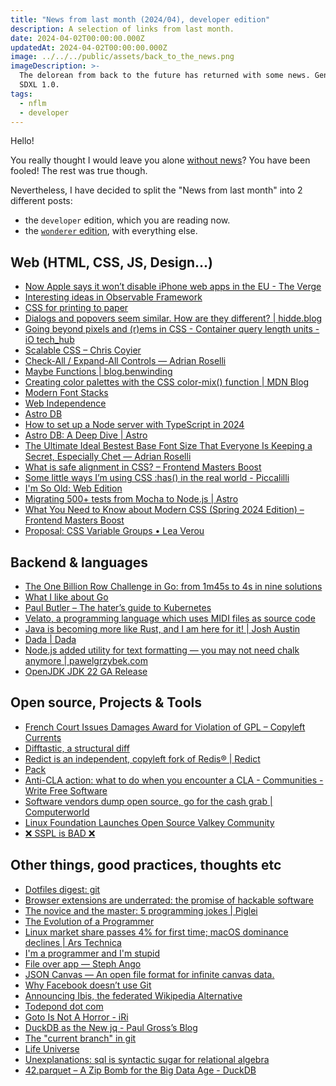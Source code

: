 ```yaml
---
title: "News from last month (2024/04), developer edition"
description: A selection of links from last month.
date: 2024-04-02T00:00:00.000Z
updatedAt: 2024-04-02T00:00:00.000Z
image: ../../../public/assets/back_to_the_news.png
imageDescription: >-
  The delorean from back to the future has returned with some news. Generated with
  SDXL 1.0.
tags:
  - nflm
  - developer
---
```


Hello!

You really thought I would leave you alone [without news](/news-from-last-month-202404-edition-nope)? You have been fooled! The rest was true though.

Nevertheless, I have decided to split the "News from last month" into 2 different posts:

- the `developer` edition, which you are reading now.
- the [`wonderer` edition](/news-from-last-month-202404-wonderer-edition), with everything else.

## Web (HTML, CSS, JS, Design...)

- [Now Apple says it won’t disable iPhone web apps in the EU - The Verge](https://www.theverge.com/2024/3/1/24087666/apple-disable-iphone-web-apps-eu-reversal) <!-- TAGS: 202403,dev,web -->
- [Interesting ideas in Observable Framework](https://simonwillison.net/2024/Mar/3/interesting-ideas-in-observable-framework/) <!-- TAGS: 202403,dev,web -->
- [CSS for printing to paper](https://voussoir.net/writing/css_for_printing) <!-- TAGS: 202403,dev,web -->
- [Dialogs and popovers seem similar. How are they different? | hidde.blog](https://hidde.blog/dialog-modal-popover-differences/) <!-- TAGS: 202403,dev,web -->
- [Going beyond pixels and (r)ems in CSS - Container query length units - iO tech_hub](https://techhub.iodigital.com/articles/going-beyond-pixels-and-rems-in-css/container-query-length-units) <!-- TAGS: 202403,dev,web -->
- [Scalable CSS – Chris Coyier](https://chriscoyier.net/2023/01/17/scalable-css/) <!-- TAGS: 202403,dev,web -->
- [Check-All / Expand-All Controls — Adrian Roselli](https://adrianroselli.com/2024/03/check-all-expand-all-controls.html) <!-- TAGS: 202403,dev,web -->
- [Maybe Functions | blog.benwinding](https://blog.benwinding.com/maybe-functions/) <!-- TAGS: 202403,dev,web -->
- [Creating color palettes with the CSS color-mix() function | MDN Blog](https://developer.mozilla.org/en-US/blog/color-palettes-css-color-mix/) <!-- TAGS: 202403,dev,web -->
- [Modern Font Stacks](https://modernfontstacks.com) <!-- TAGS: 202403,dev,web -->
- [Web Independence](https://lmnt.me/blog/web-independence.html) <!-- TAGS: 202403,dev,web -->
- [Astro DB](https://astro.build/db/) <!-- TAGS: 202403,dev,web -->
- [How to set up a Node server with TypeScript in 2024](https://www.learnwithjason.dev/blog/modern-node-server-typescript-2024/) <!-- TAGS: 202403,dev,web -->
- [Astro DB: A Deep Dive | Astro](https://astro.build/blog/astro-db-deep-dive/) <!-- TAGS: 202403,dev,web -->
- [The Ultimate Ideal Bestest Base Font Size That Everyone Is Keeping a Secret, Especially Chet — Adrian Roselli](https://adrianroselli.com/2024/03/the-ultimate-ideal-bestest-base-font-size-that-everyone-is-keeping-a-secret-especially-chet.html) <!-- TAGS: 202403,dev,web -->
- [What is safe alignment in CSS? – Frontend Masters Boost](https://frontendmasters.com/blog/what-is-safe-alignment-in-css/) <!-- TAGS: 202403,dev,web -->
- [Some little ways I’m using CSS :has() in the real world - Piccalilli](https://piccalil.li/blog/some-little-ways-im-using-css-has-in-the-real-world/) <!-- TAGS: 202403,dev,web -->
- [I'm So Old: Web Edition](https://davidwalsh.name/im-so-old-1) <!-- TAGS: 202403,dev,web -->
- [Migrating 500+ tests from Mocha to Node.js | Astro](https://astro.build/blog/node-test-migration/) <!-- TAGS: 202403,dev,web -->
- [What You Need to Know about Modern CSS (Spring 2024 Edition) – Frontend Masters Boost](https://frontendmasters.com/blog/what-you-need-to-know-about-modern-css-spring-2024-edition/) <!-- TAGS: 202403,dev,web -->
- [Proposal: CSS Variable Groups • Lea Verou](https://lea.verou.me/specs/var-groups/) <!-- TAGS: 202403,dev,web -->

## Backend & languages

- [The One Billion Row Challenge in Go: from 1m45s to 4s in nine solutions](https://benhoyt.com/writings/go-1brc/) <!-- TAGS: 202403,backend,dev -->
- [What I like about Go](https://lu.sagebl.eu/notes/what-i-like-about-go/) <!-- TAGS: 202403,backend,dev -->
- [Paul Butler – The hater’s guide to Kubernetes](https://paulbutler.org/2024/the-haters-guide-to-kubernetes/) <!-- TAGS: 202403,backend,dev -->
- [Velato, a programming language which uses MIDI files as source code](http://www.velato.net) <!-- TAGS: 202403,backend,dev -->
- [Java is becoming more like Rust, and I am here for it! | Josh Austin](https://joshaustin.tech/blog/java-is-becoming-rust/) <!-- TAGS: 202403,backend,dev -->
- [Dada | Dada](https://dada-lang.org) <!-- TAGS: 202403,backend,dev -->
- [Node.js added utility for text formatting — you may not need chalk anymore | pawelgrzybek.com](https://pawelgrzybek.com/node-js-added-utility-for-text-formatting-you-may-not-need-chalk-anymore/) <!-- TAGS: 202403,backend,dev -->
- [OpenJDK JDK 22 GA Release](https://jdk.java.net/22/) <!-- TAGS: 202403,backend,dev -->

## Open source, Projects & Tools

- [French Court Issues Damages Award for Violation of GPL – Copyleft Currents](https://heathermeeker.com/2024/02/17/french-court-issues-damages-award-for-violation-of-gpl/) <!-- TAGS: 202403,opensource -->
- [Difftastic, a structural diff](https://difftastic.wilfred.me.uk) <!-- TAGS: 202403,opensource -->
- [Redict is an independent, copyleft fork of Redis® | Redict](https://redict.io/posts/2024-03-22-redict-is-an-independent-fork/) <!-- TAGS: 202403,opensource -->
- [Pack](https://pack.ac) <!-- TAGS: 202403,opensource -->
- [Anti-CLA action: what to do when you encounter a CLA - Communities - Write Free Software](https://discourse.writefreesoftware.org/t/anti-cla-action-what-to-do-when-you-encounter-a-cla/226) <!-- TAGS: 202403,opensource -->
- [Software vendors dump open source, go for the cash grab | Computerworld](https://www.computerworld.com/article/3714821/software-vendors-dump-open-source-go-for-the-cash-grab.html) <!-- TAGS: 202403,opensource -->
- [Linux Foundation Launches Open Source Valkey Community](https://www.linuxfoundation.org/press/linux-foundation-launches-open-source-valkey-community) <!-- TAGS: 202403,opensource -->
- [❌ SSPL is BAD ❌](https://ssplisbad.com) <!-- TAGS: 202403,opensource -->

## Other things, good practices, thoughts etc

- [Dotfiles digest: git](https://adrg.se/blog/dotfiles-digest-git) <!-- TAGS: 202403,dev,various -->
- [Browser extensions are underrated: the promise of hackable software](https://www.geoffreylitt.com/2019/07/29/browser-extensions) <!-- TAGS: 202403,dev,various -->
- [The novice and the master: 5 programming jokes | Piglei](https://www.piglei.com/articles/the-novice-and-the-maste-jokes/) <!-- TAGS: 202403,dev,various -->
- [The Evolution of a Programmer](https://www.ariel.com.au/jokes/The_Evolution_of_a_Programmer.html) <!-- TAGS: 202403,dev,various -->
- [Linux market share passes 4% for first time; macOS dominance declines | Ars Technica](https://arstechnica.com/gadgets/2024/03/linux-continues-growing-market-share-reaches-4-of-desktops/) <!-- TAGS: 202403,dev,various -->
- [I'm a programmer and I'm stupid](https://antonz.org/stupid/) <!-- TAGS: 202403,dev,various -->
- [File over app — Steph Ango](https://stephango.com/file-over-app) <!-- TAGS: 202403,dev,various -->
- [JSON Canvas — An open file format for infinite canvas data.](https://jsoncanvas.org) <!-- TAGS: 202403,dev,various -->
- [Why Facebook doesn’t use Git](https://graphite.dev/blog/why-facebook-doesnt-use-git) <!-- TAGS: 202403,dev,various -->
- [Announcing Ibis, the federated Wikipedia Alternative](https://ibis.wiki/article/Announcing_Ibis,_the_federated_Wikipedia_Alternative@ibis.wiki) <!-- TAGS: 202403,dev,various -->
- [Todepond dot com](https://www.todepond.com/wikiblogarden/better-computing/just/) <!-- TAGS: 202403,dev,various -->
- [Goto Is Not A Horror - iRi](https://jerf.org/iri/post/2024/goto/) <!-- TAGS: 202403,dev,various -->
- [DuckDB as the New jq - Paul Gross’s Blog](https://www.pgrs.net/2024/03/21/duckdb-as-the-new-jq/) <!-- TAGS: 202403,dev,various -->
- [The "current branch" in git](https://jvns.ca/blog/2024/03/22/the-current-branch-in-git/) <!-- TAGS: 202403,dev,various -->
- [Life Universe](https://oimo.io/works/life/) <!-- TAGS: 202403,dev,various -->
- [Unexplanations: sql is syntactic sugar for relational algebra](https://www.scattered-thoughts.net/writing/unexplanations-sql-is-syntactic-sugar-for-relational-algebra/) <!-- TAGS: 202403,dev,various -->
- [42.parquet – A Zip Bomb for the Big Data Age - DuckDB](https://duckdb.org/2024/03/26/42-parquet-a-zip-bomb-for-the-big-data-age.html) <!-- TAGS: 202403,dev,various -->
